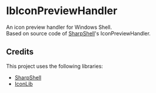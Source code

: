 # IbIconPreviewHandler
An icon preview handler for Windows Shell.  
Based on source code of [SharpShell](https://github.com/dwmkerr/sharpshell)'s IconPreviewHandler.

## Credits
This project uses the following libraries:
* [SharpShell](https://github.com/dwmkerr/sharpshell)
* [IconLib](https://www.codeproject.com/Articles/16178/IconLib-Icons-Unfolded-MultiIcon-and-Windows-Vista)
